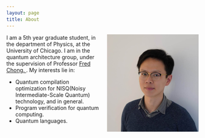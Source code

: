 ```yaml
---
layout: page
title: About
---
```

<style>
img {	
	float: right;	
}
</style>
<p><img src="../assets/img/profile.JPG" alt="profile" style="width:240px;height:255px;margin-left:15px;">
I am a 5th year graduate student, in the department of Physics, at the University of Chicago. I am in the quantum architecture group, under the supervision of Professor <a href="http://people.cs.uchicago.edu/~ftchong/"> Fred Chong. </a>. My interests lie in:
<ul>
  <li>Quantum compilation optimization for NISQ(Noisy Intermediate-Scale Quantum) technology, and in general. </li>
  <li>Program verification for quantum computing.  </li>
  <li> Quantum languages.</li>
</ul> 
</p>


